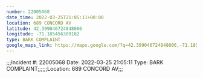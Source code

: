 ```yaml
---
number: 22005068
date_time: 2022-03-25T21:05:11+00:00
location: 689 CONCORD AV
latitude: 42.399046724848006
longitude: -71.185456389182
type: BARK COMPLAINT
google_maps_link: https://maps.google.com/?q=42.399046724848006,-71.185456389182
---
```


;;;Incident #: 22005068  Date: 2022-03-25 21:05:11   Type: BARK COMPLAINT;;;;;;Location: 689 CONCORD AV;;;
